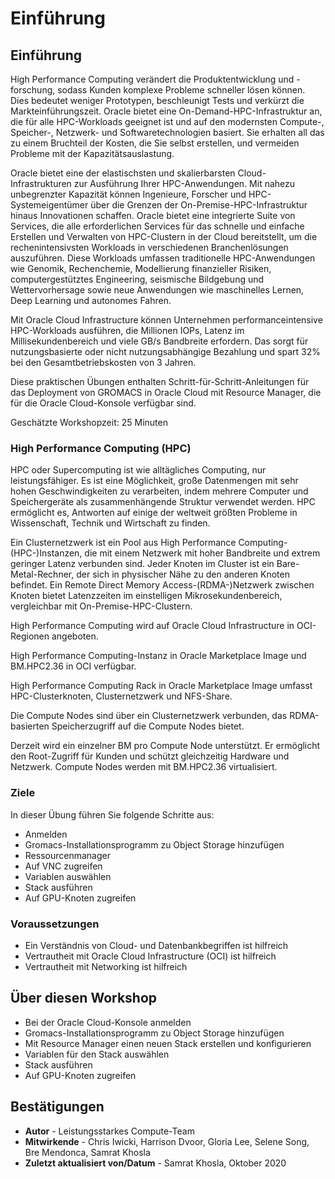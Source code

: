 # Einführung

## Einführung

High Performance Computing verändert die Produktentwicklung und -forschung, sodass Kunden komplexe Probleme schneller lösen können. Dies bedeutet weniger Prototypen, beschleunigt Tests und verkürzt die Markteinführungszeit. Oracle bietet eine On-Demand-HPC-Infrastruktur an, die für alle HPC-Workloads geeignet ist und auf den modernsten Compute-, Speicher-, Netzwerk- und Softwaretechnologien basiert. Sie erhalten all das zu einem Bruchteil der Kosten, die Sie selbst erstellen, und vermeiden Probleme mit der Kapazitätsauslastung.

Oracle bietet eine der elastischsten und skalierbarsten Cloud-Infrastrukturen zur Ausführung Ihrer HPC-Anwendungen. Mit nahezu unbegrenzter Kapazität können Ingenieure, Forscher und HPC-Systemeigentümer über die Grenzen der On-Premise-HPC-Infrastruktur hinaus Innovationen schaffen. Oracle bietet eine integrierte Suite von Services, die alle erforderlichen Services für das schnelle und einfache Erstellen und Verwalten von HPC-Clustern in der Cloud bereitstellt, um die rechenintensivsten Workloads in verschiedenen Branchenlösungen auszuführen. Diese Workloads umfassen traditionelle HPC-Anwendungen wie Genomik, Rechenchemie, Modellierung finanzieller Risiken, computergestütztes Engineering, seismische Bildgebung und Wettervorhersage sowie neue Anwendungen wie maschinelles Lernen, Deep Learning und autonomes Fahren.

Mit Oracle Cloud Infrastructure können Unternehmen performanceintensive HPC-Workloads ausführen, die Millionen IOPs, Latenz im Millisekundenbereich und viele GB/s Bandbreite erfordern. Das sorgt für nutzungsbasierte oder nicht nutzungsabhängige Bezahlung und spart 32% bei den Gesamtbetriebskosten von 3 Jahren.

Diese praktischen Übungen enthalten Schritt-für-Schritt-Anleitungen für das Deployment von GROMACS in Oracle Cloud mit Resource Manager, die für die Oracle Cloud-Konsole verfügbar sind.

Geschätzte Workshopzeit: 25 Minuten

### High Performance Computing (HPC)

HPC oder Supercomputing ist wie alltägliches Computing, nur leistungsfähiger. Es ist eine Möglichkeit, große Datenmengen mit sehr hohen Geschwindigkeiten zu verarbeiten, indem mehrere Computer und Speichergeräte als zusammenhängende Struktur verwendet werden. HPC ermöglicht es, Antworten auf einige der weltweit größten Probleme in Wissenschaft, Technik und Wirtschaft zu finden.

Ein Clusternetzwerk ist ein Pool aus High Performance Computing-(HPC-)Instanzen, die mit einem Netzwerk mit hoher Bandbreite und extrem geringer Latenz verbunden sind. Jeder Knoten im Cluster ist ein Bare-Metal-Rechner, der sich in physischer Nähe zu den anderen Knoten befindet. Ein Remote Direct Memory Access-(RDMA-)Netzwerk zwischen Knoten bietet Latenzzeiten im einstelligen Mikrosekundenbereich, vergleichbar mit On-Premise-HPC-Clustern.

High Performance Computing wird auf Oracle Cloud Infrastructure in OCI-Regionen angeboten.

High Performance Computing-Instanz in Oracle Marketplace Image und BM.HPC2.36 in OCI verfügbar.

High Performance Computing Rack in Oracle Marketplace Image umfasst HPC-Clusterknoten, Clusternetzwerk und NFS-Share.

Die Compute Nodes sind über ein Clusternetzwerk verbunden, das RDMA-basierten Speicherzugriff auf die Compute Nodes bietet.

Derzeit wird ein einzelner BM pro Compute Node unterstützt. Er ermöglicht den Root-Zugriff für Kunden und schützt gleichzeitig Hardware und Netzwerk. Compute Nodes werden mit BM.HPC2.36 virtualisiert.

### Ziele

In dieser Übung führen Sie folgende Schritte aus:

*   Anmelden
*   Gromacs-Installationsprogramm zu Object Storage hinzufügen
*   Ressourcenmanager
*   Auf VNC zugreifen
*   Variablen auswählen
*   Stack ausführen
*   Auf GPU-Knoten zugreifen

### Voraussetzungen

*   Ein Verständnis von Cloud- und Datenbankbegriffen ist hilfreich
*   Vertrautheit mit Oracle Cloud Infrastructure (OCI) ist hilfreich
*   Vertrautheit mit Networking ist hilfreich

## Über diesen Workshop

*   Bei der Oracle Cloud-Konsole anmelden
*   Gromacs-Installationsprogramm zu Object Storage hinzufügen
*   Mit Resource Manager einen neuen Stack erstellen und konfigurieren
*   Variablen für den Stack auswählen
*   Stack ausführen
*   Auf GPU-Knoten zugreifen

## Bestätigungen

*   **Autor** - Leistungsstarkes Compute-Team
*   **Mitwirkende** - Chris Iwicki, Harrison Dvoor, Gloria Lee, Selene Song, Bre Mendonca, Samrat Khosla
*   **Zuletzt aktualisiert von/Datum** - Samrat Khosla, Oktober 2020